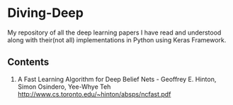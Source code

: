 # Diving-Deep
My repository of all the deep learning papers I have read and understood along with their(not all) implementations in Python using Keras Framework.

## Contents
1. A Fast Learning Algorithm for Deep Belief Nets - Geoffrey E. Hinton, Simon Osindero, Yee-Whye Teh
http://www.cs.toronto.edu/~hinton/absps/ncfast.pdf
